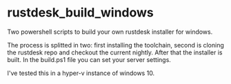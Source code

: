 # rustdesk_build_windows

Two powershell scripts to build your own rustdesk installer for windows.

The process is splitted in two: first installing the toolchain, second is cloning the rustdesk repo and checkout the current nightly. After that the installer is built. In the build.ps1 file you can set your server settings.

I've tested this in a hyper-v instance of windows 10.
